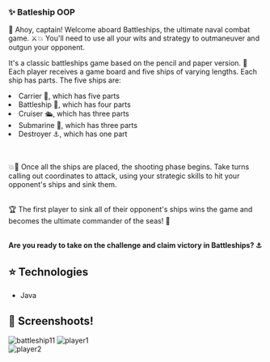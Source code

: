 ### :sparkles: Batleship OOP


🚢 Ahoy, captain! Welcome aboard Battleships, the ultimate naval combat game. ⚔️💥 You'll need to use all your wits and strategy to outmaneuver and outgun your opponent.

It's a classic battleships game based on the pencil and paper version. 📝
Each player receives a game board and five ships of varying lengths. Each ship has parts.
The five ships are:

<li>Carrier 🛬, which has five parts</li>
<li>Battleship 🚀, which has four parts</li>
<li>Cruiser 🛳️, which has three parts</li>
<li>Submarine 🚤, which has three parts</li>
<li>Destroyer ⚓, which has one part</li>
<br><br>

💥🎯 Once all the ships are placed, the shooting phase begins. Take turns calling out coordinates to attack, using your strategic skills to hit your opponent's ships and sink them.
<br><br>

🏆 The first player to sink all of their opponent's ships wins the game and becomes the ultimate commander of the seas! 🌊
<br><br>

**Are you ready to take on the challenge and claim victory in Battleships? ⚓️**

## :star: Technologies
<ul>
  <li>Java</li>
</ul>

## :rocket: Screenshoots!
![battleship11](https://user-images.githubusercontent.com/106514178/236438409-82551c0c-0df0-4fa8-b791-946d2f444058.png)
![player1](https://user-images.githubusercontent.com/106514178/236440243-14b71f6c-a047-4ae4-8347-548e431ec2ec.png)
<br>
![player2](https://user-images.githubusercontent.com/106514178/236440251-51306613-222e-4f8a-afad-39a3805c7fdc.png)
